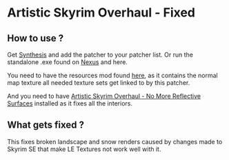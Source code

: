# Artistic Skyrim Overhaul - Fixed

## How to use ?

Get [Synthesis](https://github.com/Mutagen-Modding/Synthesis/wiki) and add the patcher to your patcher list.
Or run the standalone .exe found on [Nexus](https://www.nexusmods.com/skyrimspecialedition/mods/53955) and here.

You need to have the resources mod found [here](https://www.nexusmods.com/skyrimspecialedition/mods/53955), as it contains the normal map texture all needed texture sets get linked to by this patcher.

And you need to have [Artistic Skyrim Overhaul - No More Reflective Surfaces](https://www.nexusmods.com/skyrimspecialedition/mods/40574) installed as it fixes all the interiors.

## What gets fixed ?

This fixes broken landscape and snow renders caused by changes made to Skyrim SE that make LE Textures not work well with it. 